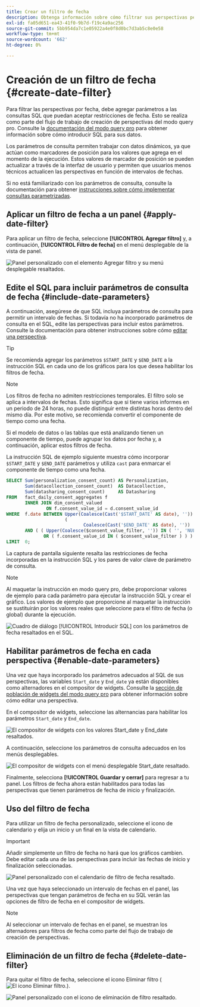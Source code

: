 ```yaml
---
title: Crear un filtro de fecha
description: Obtenga información sobre cómo filtrar sus perspectivas personalizadas por fecha.
exl-id: fa05d651-ea43-41f0-9b7d-f19c4a9ac256
source-git-commit: 5bb954da7c1e05922a4e0f8d0bc7d3ab5c8e0e58
workflow-type: tm+mt
source-wordcount: '662'
ht-degree: 0%

---
```


# Creación de un filtro de fecha {#create-date-filter}

Para filtrar las perspectivas por fecha, debe agregar parámetros a las consultas SQL que puedan aceptar restricciones de fecha. Esto se realiza como parte del flujo de trabajo de creación de perspectivas del modo query pro. Consulte la [documentación del modo query pro](#query-pro-mode) para obtener información sobre cómo introducir SQL para sus datos.

Los parámetros de consulta permiten trabajar con datos dinámicos, ya que actúan como marcadores de posición para los valores que agrega en el momento de la ejecución. Estos valores de marcador de posición se pueden actualizar a través de la interfaz de usuario y permiten que usuarios menos técnicos actualicen las perspectivas en función de intervalos de fechas.

Si no está familiarizado con los parámetros de consulta, consulte la documentación para obtener [instrucciones sobre cómo implementar consultas parametrizadas](../../../../query-service/ui/parameterized-queries.md).

## Aplicar un filtro de fecha a un panel {#apply-date-filter}

Para aplicar un filtro de fecha, seleccione **[!UICONTROL Agregar filtro]** y, a continuación, **[!UICONTROL Filtro de fecha]** en el menú desplegable de la vista de panel.

![Panel personalizado con el elemento Agregar filtro y su menú desplegable resaltados.](../../../images/customizable-insights/add-filter.png)

## Edite el SQL para incluir parámetros de consulta de fecha {#include-date-parameters}

A continuación, asegúrese de que SQL incluya parámetros de consulta para permitir un intervalo de fechas. Si todavía no ha incorporado parámetros de consulta en el SQL, edite las perspectivas para incluir estos parámetros. Consulte la documentación para obtener instrucciones sobre cómo [editar una perspectiva](../query-pro-mode.md#edit).

>[!TIP]
>
>Se recomienda agregar los parámetros `$START_DATE` y `$END_DATE` a la instrucción SQL en cada uno de los gráficos para los que desea habilitar los filtros de fecha.

>[!NOTE]
>
>Los filtros de fecha no admiten restricciones temporales. El filtro solo se aplica a intervalos de fechas. Esto significa que si tiene varios informes en un periodo de 24 horas, no puede distinguir entre distintas horas dentro del mismo día. Por este motivo, se recomienda convertir el componente de tiempo como una fecha.

Si el modelo de datos o las tablas que está analizando tienen un componente de tiempo, puede agrupar los datos por fecha y, a continuación, aplicar estos filtros de fecha.

La instrucción SQL de ejemplo siguiente muestra cómo incorporar `$START_DATE` y `$END_DATE` parámetros y utiliza `cast` para enmarcar el componente de tiempo como una fecha.

```sql
SELECT Sum(personalization_consent_count) AS Personalization,
       Sum(datacollection_consent_count)  AS Datacollection,
       Sum(datasharing_consent_count)     AS Datasharing
FROM   fact_daily_consent_aggregates f
       INNER JOIN dim_consent_valued
               ON f.consent_value_id = d.consent_value_id
WHERE  f.date BETWEEN Upper(Coalesce(Cast('$START_DATE' AS date), '')) AND Upper
                      (
                             Coalesce(Cast('$END_DATE' AS date), ''))
       AND ( ( Upper(Coalesce($consent_value_filter, '')) IN ( '', 'NULL' ) )
              OR ( f.consent_value_id IN ( $consent_value_filter ) ) )
LIMIT  0; 
```

La captura de pantalla siguiente resalta las restricciones de fecha incorporadas en la instrucción SQL y los pares de valor clave de parámetro de consulta.

>[!NOTE]
>
>Al maquetar la instrucción en modo query pro, debe proporcionar valores de ejemplo para cada parámetro para ejecutar la instrucción SQL y crear el gráfico. Los valores de ejemplo que proporcione al maquetar la instrucción se sustituirán por los valores reales que seleccione para el filtro de fecha (o global) durante la ejecución.

![Cuadro de diálogo [!UICONTROL Introducir SQL] con los parámetros de fecha resaltados en el SQL.](../../../images/customizable-insights/sql-date-parameters.png)

## Habilitar parámetros de fecha en cada perspectiva {#enable-date-parameters}

Una vez que haya incorporado los parámetros adecuados al SQL de sus perspectivas, las variables `Start_date` y `End_date` ya están disponibles como alternadores en el compositor de widgets. Consulte la [sección de población de widgets del modo query pro](#populate-widget) para obtener información sobre cómo editar una perspectiva.

En el compositor de widgets, seleccione las alternancias para habilitar los parámetros `Start_date` y `End_date`.

![El compositor de widgets con los valores Start_date y End_date resaltados.](../../../images/customizable-insights/widget-composer-date-filter-toggles.png)

A continuación, seleccione los parámetros de consulta adecuados en los menús desplegables.

![El compositor de widgets con el menú desplegable Start_date resaltado.](../../../images/customizable-insights/widget-composer-date-filter-dropdown.png)

Finalmente, selecciona **[!UICONTROL Guardar y cerrar]** para regresar a tu panel. Los filtros de fecha ahora están habilitados para todas las perspectivas que tienen parámetros de fecha de inicio y finalización.

## Uso del filtro de fecha

Para utilizar un filtro de fecha personalizado, seleccione el icono de calendario y elija un inicio y un final en la vista de calendario.

>[!IMPORTANT]
>
>Añadir simplemente un filtro de fecha no hará que los gráficos cambien. Debe editar cada una de las perspectivas para incluir las fechas de inicio y finalización seleccionadas.

![Panel personalizado con el calendario de filtro de fecha resaltado.](../../../images/customizable-insights/date-filter.png)

Una vez que haya seleccionado un intervalo de fechas en el panel, las perspectivas que tengan parámetros de fecha en su SQL verán las opciones de filtro de fecha en el compositor de widgets.

>[!NOTE]
>
>Al seleccionar un intervalo de fechas en el panel, se muestran los alternadores para filtros de fecha como parte del flujo de trabajo de creación de perspectivas.

## Eliminación de un filtro de fecha {#delete-date-filter}

Para quitar el filtro de fecha, seleccione el icono Eliminar filtro (![El icono Eliminar filtro.](../../../images/customizable-insights/delete-filter-icon.png)).

![Panel personalizado con el icono de eliminación de filtro resaltado.](../../../images/customizable-insights/delete-date-filter.png)
